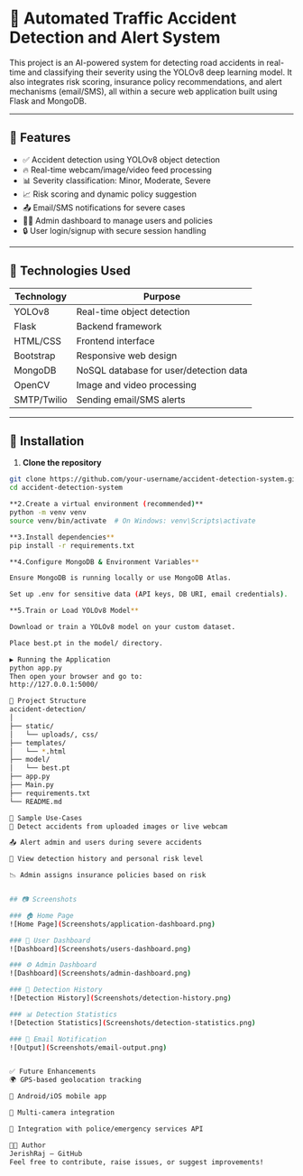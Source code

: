 # 🚧 Automated Traffic Accident Detection and Alert System

This project is an AI-powered system for detecting road accidents in real-time and classifying their severity using the YOLOv8 deep learning model. It also integrates risk scoring, insurance policy recommendations, and alert mechanisms (email/SMS), all within a secure web application built using Flask and MongoDB.

---

## 📌 Features

- ✅ Accident detection using YOLOv8 object detection
- 🔥 Real-time webcam/image/video feed processing
- 📊 Severity classification: Minor, Moderate, Severe
- 📈 Risk scoring and dynamic policy suggestion
- 📤 Email/SMS notifications for severe cases
- 🧑‍💻 Admin dashboard to manage users and policies
- 🔒 User login/signup with secure session handling

---

## 🧠 Technologies Used

| Technology    | Purpose                                |
|---------------|----------------------------------------|
| YOLOv8        | Real-time object detection              |
| Flask         | Backend framework                      |
| HTML/CSS      | Frontend interface                     |
| Bootstrap     | Responsive web design                  |
| MongoDB       | NoSQL database for user/detection data |
| OpenCV        | Image and video processing             |
| SMTP/Twilio   | Sending email/SMS alerts               |

---

## 🚀 Installation

1. **Clone the repository**  
```bash
git clone https://github.com/your-username/accident-detection-system.git
cd accident-detection-system

**2.Create a virtual environment (recommended)**
python -m venv venv
source venv/bin/activate  # On Windows: venv\Scripts\activate

**3.Install dependencies**
pip install -r requirements.txt

**4.Configure MongoDB & Environment Variables**

Ensure MongoDB is running locally or use MongoDB Atlas.

Set up .env for sensitive data (API keys, DB URI, email credentials).

**5.Train or Load YOLOv8 Model**

Download or train a YOLOv8 model on your custom dataset.

Place best.pt in the model/ directory.

▶️ Running the Application
python app.py
Then open your browser and go to:
http://127.0.0.1:5000/

📁 Project Structure
accident-detection/
│
├── static/
│   └── uploads/, css/
├── templates/
│   └── *.html
├── model/
│   └── best.pt
├── app.py
├── Main.py
├── requirements.txt
└── README.md

🧪 Sample Use-Cases
🚨 Detect accidents from uploaded images or live webcam

📤 Alert admin and users during severe accidents

🧾 View detection history and personal risk level

📉 Admin assigns insurance policies based on risk


## 📷 Screenshots

### 🏠 Home Page
![Home Page](Screenshots/application-dashboard.png)

### 👤 User Dashboard
![Dashboard](Screenshots/users-dashboard.png)

### ⚙️ Admin Dashboard
![Dashboard](Screenshots/admin-dashboard.png)

### 🛑 Detection History
![Detection History](Screenshots/detection-history.png)

### 📊 Detection Statistics
![Detection Statistics](Screenshots/detection-statistics.png)

### 📧 Email Notification
![Output](Screenshots/email-output.png)


✅ Future Enhancements
🌍 GPS-based geolocation tracking

📱 Android/iOS mobile app

🎥 Multi-camera integration

🔗 Integration with police/emergency services API

👩‍💻 Author
JerishRaj – GitHub
Feel free to contribute, raise issues, or suggest improvements!
